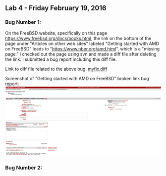 ## Lab 4 - Friday February 19, 2016

### Bug Number 1:

On the FreeBSD website, specifically on this page
https://www.freebsd.org/docs/books.html, the link on the bottom of the page
under "Articles on other web sites" labeled "Getting started with AMD on
FreeBSD" leads to "https://www.nber.org/amd.html", which is a "missing page."
I checked out the page using svn and made a diff file after deleting the link.
I submitted a bug report including this diff file.

Link to diff file related to the above bug:  [myfix.diff](files/myfix.diff)

Screenshot of "Getting started with AMD on FreeBSD" broken link bug report:
![bugSubmission](images/lab4/bugSubmission.png)

### Bug Number 2:


